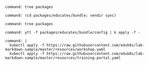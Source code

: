 ```terminal:execute
command: tree packages
```

```terminal:execute
command: (cd packages/educates/bundle; vendir sync)
```

```terminal:execute
command: tree packages
```

```terminal:execute
command: ytt -f packages/educates/bundle/config | k apply -f -
```

```terminal:execute
command: |
  kubectl apply -f https://raw.githubusercontent.com/eduk8s/lab-markdown-sample/master/resources/workshop.yaml
  kubectl apply -f https://raw.githubusercontent.com/eduk8s/lab-markdown-sample/master/resources/training-portal.yaml
```
